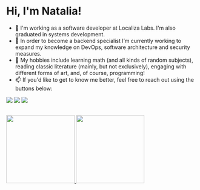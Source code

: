 # Hi, I'm Natalia!

- 🔭 I'm working as a software developer at Localiza Labs. I'm also graduated in systems development.
- 👾 In order to become a backend specialist I’m currently working to expand my knowledge on DevOps, software architecture and security measures.
- 🎣 My hobbies include learning math (and all kinds of random subjects), reading classic literature (mainly, but not exclusively), engaging with different forms of art, and, of course, programming!
- 📫 If you'd like to get to know me better, feel free to reach out using the buttons below:

<div> 

  <a href = "mailto:nataliacoelhx@gmail.com"><img src="https://img.shields.io/badge/-Gmail-%23333?style=for-the-badge&logo=gmail&logoColor=red" target="_blank"></a>
  <a href="https://www.linkedin.com/in/natalia-coelho-oliveira/" target="_blank"><img src="https://img.shields.io/badge/-LinkedIn-%230077B5?style=for-the-badge&logo=linkedin&logoColor=white" target="_blank"></a> 
  <a href="https://instagram.com/natalia.coelholi" target="_blank"><img src="https://img.shields.io/badge/-Instagram-%23E4405F?style=for-the-badge&logo=instagram&logoColor=white" target="_blank"></a>

</div>

##
 
 <a href="https://github.com/natalia-coelho">
  <img align="" height="180px" src="https://github-readme-stats.vercel.app/api?username=natalia-coelho&&show_icons=true&hide_title=false&theme=radical&count_private=true" />
  <img align="" height="180px" src="https://github-readme-stats.vercel.app/api/top-langs/?username=natalia-coelho&hide_title=false&hide_border=true&layout=compact&count_private=true&theme=radical" />
</a>

